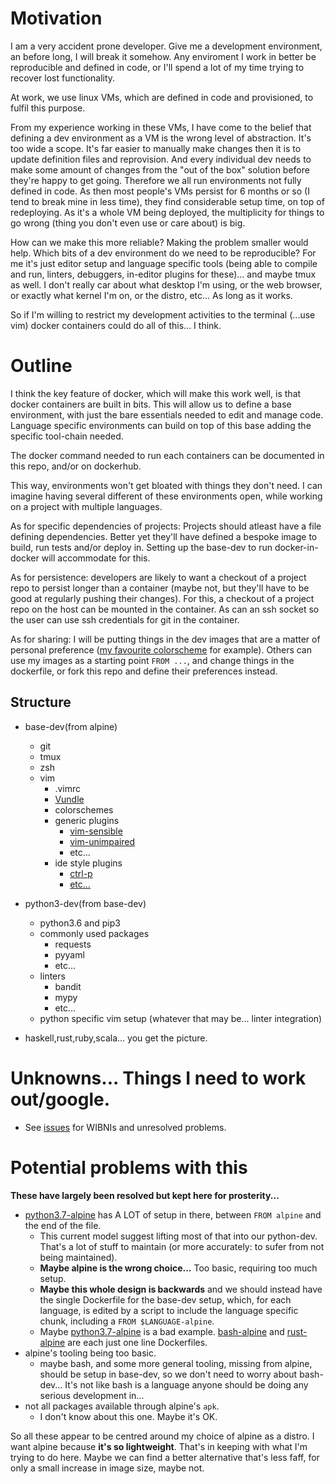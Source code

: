 # Motivation

I am a very accident prone developer.  Give me a development environment, an before long, I will break it somehow.  Any enviroment I work in better be reproducible and defined in code, or I'll spend a lot of my time trying to recover lost functionality.

At work, we use linux VMs, which are defined in code and provisioned, to fulfil this purpose.

From my experience working in these VMs, I have come to the belief that defining a dev environment as a VM is the wrong level of abstraction.  It's too wide a scope.  It's far easier to manually make changes then it is to update definition files and reprovision.  And every individual dev needs to make some amount of changes from the "out of the box" solution before they're happy to get going.  Therefore we all run environments not fully defined in code.  As then most people's VMs persist for 6 months or so (I tend to break mine in less time), they find considerable setup time, on top of redeploying.  As it's a whole VM being deployed, the multiplicity for things to go wrong (thing you don't even use or care about) is big.

How can we make this more reliable?  Making the problem smaller would help.  Which bits of a dev environment do we need to be reproducible?  For me it's just editor setup and language specific tools (being able to compile and run, linters, debuggers, in-editor plugins for these)... and maybe tmux as well.  I don't really car about what desktop I'm using, or the web browser, or exactly what kernel I'm on, or the distro, etc... As long as it works.

So if I'm willing to restrict my development activities to the terminal (...use vim) docker containers could do all of this... I think.

# Outline

I think the key feature of docker, which will make this work well, is that docker containers are built in bits.  This will allow us to define a base environment, with just the bare essentials needed to edit and manage code.  Language specific environments can build on top of this base adding the specific tool-chain needed.

The docker command needed to run each containers can be documented in this repo, and/or on dockerhub.

This way, environments won't get bloated with things they don't need.  I can imagine having several different of these environments open, while working on a project with multiple languages.

As for specific dependencies of projects:  Projects should atleast have a file defining dependencies.  Better yet they'll have defined a bespoke image to build, run tests and/or deploy in.  Setting up the base-dev to run docker-in-docker will accommodate for this.

As for persistence: developers are likely to want a checkout of a project repo to persist longer than a container (maybe not, but they'll have to be good at regularly pushing their changes).  For this, a checkout of a project repo on the host can be mounted in the container.  As can an ssh socket so the user can use ssh credentials for git in the container.

As for sharing: I will be putting things in the dev images that are a matter of personal preference ([my favourite colorscheme](https://github.com/sonjapeterson/1989.vim) for example).  Others can use my images as a starting point `FROM ...`, and change things in the dockerfile, or fork this repo and define their preferences instead.

## Structure

* base-dev(from alpine)
  * git
  * tmux
  * zsh
  * vim
    * .vimrc
    * [Vundle](https://github.com/VundleVim/Vundle.vim)
    * colorschemes
    * generic plugins
      * [vim-sensible](https://github.com/tpope/vim-sensible)
      * [vim-unimpaired](https://github.com/tpope/vim-unimpaired)
      * etc...
    * ide style plugins
      * [ctrl-p](https://github.com/ctrlpvim/ctrlp.vim)
      * [etc...](http://vim.wikia.com/wiki/Use_Vim_like_an_IDE)

* python3-dev(from base-dev)
  * python3.6 and pip3
  * commonly used packages
    * requests
    * pyyaml
    * etc...
  * linters
    * bandit
    * mypy
    * etc...
  * python specific vim setup (whatever that may be... linter integration)

* haskell,rust,ruby,scala... you get the picture.

# Unknowns... Things I need to work out/google.

* See [issues](www.github.com/steavot/dev-envs/issues) for WIBNIs and unresolved problems.

# Potential problems with this

**These have largely been resolved but kept here for prosterity...**

* [python3.7-alpine](https://github.com/docker-library/python/blob/c5afee6efc8512af143b960d82b938bde623943f/3.7/alpine3.8/Dockerfile) has A LOT of setup in there, between `FROM alpine` and the end of the file.
  * This current model suggest lifting most of that into our python-dev.  That's a lot of stuff to maintain (or more accurately: to sufer from not being maintained).
  * **Maybe alpine is the wrong choice...** Too basic, requiring too much setup.
  * **Maybe this whole design is backwards** and we should instead have the single Dockerfile for the base-dev setup, which, for each language, is edited by a script to include the language specific chunk, including a `FROM $LANGUAGE-alpine`.
  * Maybe [python3.7-alpine](https://github.com/docker-library/python/blob/c5afee6efc8512af143b960d82b938bde623943f/3.7/alpine3.8/Dockerfile) is a bad example. [bash-alpine](https://hub.docker.com/r/frolvlad/alpine-bash/~/dockerfile/) and [rust-alpine](https://hub.docker.com/r/frolvlad/alpine-rust/~/dockerfile/) are each just one line Dockerfiles.
* alpine's tooling being too basic.
  * maybe bash, and some more general tooling, missing from alpine, should be setup in base-dev, so we don't need to worry about bash-dev... It's not like bash is a language anyone should be doing any serious development in...
* not all packages available through alpine's `apk`.
  * I don't know about this one.  Maybe it's OK.

So all these appear to be centred around my choice of alpine as a distro.  I want alpine because **it's so lightweight**.  That's in keeping with what I'm trying to do here.  Maybe we can find a better alternative that's less faff, for only a small increase in image size, maybe not.

